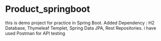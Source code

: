 # Product_springboot
this is demo project for practice in Spring Boot. Added Dependency : H2 Database, Thymeleaf Templet, Spring Data JPA, Rest Repositories. i have used Postman for API testing
